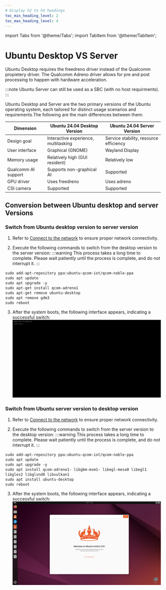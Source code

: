 ```yaml
---
# Display h2 to h4 headings
toc_min_heading_level: 2
toc_max_heading_level: 4
---
```


import Tabs from '@theme/Tabs';
import TabItem from '@theme/TabItem';

# Ubuntu Desktop VS Server  

Ubuntu Desktop requires the freedreno driver instead of the Qualcomm propietery driver. The Qualcomm Adreno driver allows for pre and post processing to happen with hardware acceleration. 

:::note
Ubuntu Server can still be used as a SBC (with no host requirments).
:::

Ubuntu Desktop and Server are the two primary versions of the Ubuntu operating system, each tailored for distinct usage scenarios and requirements.The following are the main differences between them:

| Dimension         | Ubuntu 24.04 Desktop Version                   | Ubuntu 24.04 Server Version                   |
|--------------|-----------------------------------------|-------------------------------------------|
| Design goal     | Interactive experience, multitasking                    | Service stability, resource efficiency                      |
| User interface     | Graphical (GNOME)                         | Wayland Display                             |
| Memory usage     | Relatively high (GUI resident)                         | Relatively low                                  |
| Qualcomm AI support | Supports non-graphical AI                     | Supported                   |
| GPU driver     | Uses freedreno                          | Uses adreno                           |
| CSI camera   | Supported                                    | Supported                           |


## Conversion between Ubuntu desktop and server Versions

### Switch from Ubuntu desktop version to server version

  1. Refer to [Connect to the network](1.quick-start/2.set-up-your-device.md#connect-to-the-network) to ensure proper network connectivity.

  2. Execute the following commands to switch from the desktop version to the server version:
  :::warning
This process takes a long time to complete. Please wait patiently until the process is complete, and do not interrupt it.
  :::

  ```shell
  sudo add-apt-repository ppa:ubuntu-qcom-iot/qcom-noble-ppa
  sudo apt update
  sudo apt upgrade -y
  sudo apt-get install qcom-adreno1
  sudo apt-get remove ubuntu-desktop
  sudo apt remove gdm3
  sudo reboot
  ```
  3. After the system boots, the following interface appears, indicating a successful switch:
  ![](./images/20250814-171041.jpg)

### Switch from Ubuntu server version to desktop version

  1. Refer to [Connect to the network](1.quick-start/2.set-up-your-device.md#connect-to-the-network) to ensure proper network connectivity.

  2. Execute the following commands to switch from the server version to the desktop version:
  :::warning
This process takes a long time to complete. Please wait patiently until the process is complete, and do not interrupt it.
  :::

  ```shell
  sudo add-apt-repository ppa:ubuntu-qcom-iot/qcom-noble-ppa
  sudo apt update
  sudo apt upgrade -y
  sudo apt install qcom-adreno1- libgbm-msm1- libegl-mesa0 libegl1 libgles2 libglvnd0 libvulkan1
  sudo apt install ubuntu-desktop
  sudo reboot
  ```
  3. After the system boots, the following interface appears, indicating a successful switch:
    ![](./images/image-9.png)

